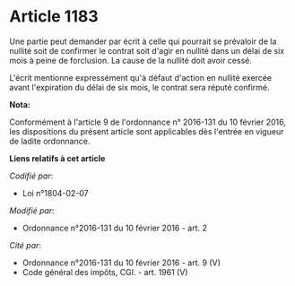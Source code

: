 # Article 1183

Une partie peut demander par écrit à celle qui pourrait se prévaloir de la nullité soit de confirmer le contrat soit d'agir
en nullité dans un délai de six mois à peine de forclusion. La cause de la nullité doit avoir cessé. 

L'écrit mentionne expressément qu'à défaut d'action en nullité exercée avant l'expiration du délai de six mois, le contrat
sera réputé confirmé.

**Nota:**

Conformément à l'article 9 de l'ordonnance n° 2016-131 du 10 février 2016, les dispositions du présent article sont
applicables dès l'entrée en vigueur de ladite ordonnance.

**Liens relatifs à cet article**

_Codifié par_:

  - Loi n°1804-02-07

_Modifié par_:

  - Ordonnance n°2016-131 du 10 février 2016 - art. 2

_Cité par_:

  - Ordonnance n°2016-131 du 10 février 2016 - art. 9 (V)
  - Code général des impôts, CGI. - art. 1961 (V)

